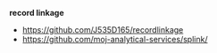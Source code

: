 **record linkage**
- https://github.com/J535D165/recordlinkage
- https://github.com/moj-analytical-services/splink/
